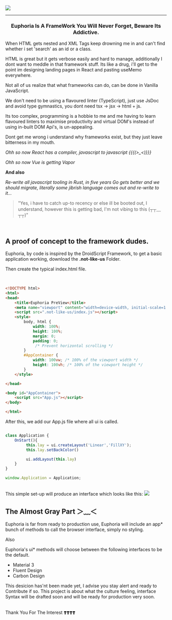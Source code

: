 
<img src="https://drive.google.com/uc?export=view&id=1Xj6p9AcVqbzp3CYfqCw8DBWeBt8y89Rk">

<br/>


-----

<h3 align="center";"> Euphoria Is A FrameWork You Will Never Forget, Beware Its Addictive.</h3>


When HTML gets nested and XML Tags keep drowning me in and can't find whether i set
'search' as an id or a class.


HTML is great but it gets verbose easily and hard to manage, additionally I dont want to meddle
in that framework stuff.
Its like a drug, i'll get to the point im designing landing pages in React and pasting useMemo
everywhere.




Not all of us realize that what frameworks can do, can be done in Vanilla JavaScript.

We don't need to be using a flavoured linter (TypeScript), just use JsDoc and avoid
type gymnastics, you dont need tsx -> jsx -> html + js.



Its too complex, programming is a hobbie to me and me having to learn flavoured linters
to maximise productivity and virtual DOM's instead of using in-built DOM Api's, is 
un-appealing.



Dont get me wrong i understand why frameworks exist, but they
just leave bitterness in my mouth.


*Ohh so now React has a compiler, javascript to javascript {{{(>_<)}}}*


*Ohh so now Vue is getting Vapor*

**And also**

*Re-write all javascript tooling in Rust, in five years Go gets better and 
we should migrate, literally some jibrish language comes out and re-write 
to it...*


> "Yes, i have to catch up-to recency or else ill be booted out, I understand,
however this is getting bad, I'm not vibing to this (┬┬﹏┬┬)"


<br/>

## A proof of concept to the framework dudes.


Euphoria, by code is inspired by the DroidScript Framework, to get a basic application working, 
download the **.not-like-us** Folder.

Then create the typical index.html file.

<br/>

```html
<!DOCTYPE html>
<html>
<head>
    <title>Euphoria PreView</title>
    <meta name="viewport" content="width=device-width, initial-scale=1.0" />
    <script src=".not-like-us/index.js"></script>
    <style>
        body, html {
            width: 100%;
            height: 100%;
            margin: 0;
            padding: 0;
             /* Prevent horizontal scrolling */
        }
        #AppContainer {
            width: 100vw; /* 100% of the viewport width */
            height: 100vh; /* 100% of the viewport height */
        }
    </style>

</head>

<body id="AppContainer">
    <script src="App.js"></script>
</body>

</html>
```

After this, we add our App.js file where all ui is called.
<br/>
```javascript

class Application {
    OnStart(){
         this.lay = ui.createLayout('Linear','FillXY');
         this.lay.setBackColor()

         ui.addLayout(this.lay)
    }
}

window.Application = Application;
```
<br/>
This simple set-up will produce an interface which looks like this:

<img src="https://drive.google.com/uc?export=view&id=1Xi32itWW_3Iy_tfYcxIkueTA2NNAFp2U">


<br/>

## The Almost Gray Part ＞﹏＜

Euphoria is far from ready to production use, Euphoria will include an app* bunch of methods
to call the browser interface, simply no styling.

Also 

Euphoria's ui* methods will choose between the following interfaces to be the default.

- Material 3
- Fluent Design
- Carbon Design

This desicion has'nt been made yet, I advise you stay alert and ready to Contribute if so.
This project is about what the culture feeling, interface Syntax will be drafted soon and
will be ready for production very soon.

<br/>
Thank You For The Interest ❣️❣️❣️❣️


